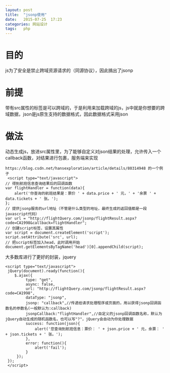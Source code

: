 ```yaml
---
layout: post
title:  "jsonp使用"
date:   2015-07-25  17:23
categories: 网站设计
tags:   php
---
```


# 目的

js为了安全是禁止跨域资源请求的（同源协议），因此搞出了jsonp


# 前提

带有src属性的标签是可以跨域的，于是利用<srcipt>来加载跨域的js，js中就是你想要的跨域数据，json是js原生支持的数据格式，因此数据格式采用json

# 做法

动态生成js，放进src属性里，为了能够自定义对json结果的处理，允许传入一个callback函数，对结果进行包裹，服务端来实现

    https://blog.csdn.net/hansexploration/article/details/80314948 的一个例子
     <script type="text/javascript">
    // 得到航班信息查询结果后的回调函数
    var flightHandler = function(data){
        alert('你查询的航班结果是：票价 ' + data.price + ' 元，' + '余票 ' + data.tickets + ' 张。');
    };
    // 提供jsonp服务的url地址（不管是什么类型的地址，最终生成的返回值都是一段javascript代码）
    var url = "http://flightQuery.com/jsonp/flightResult.aspx?code=CA1998&callback=flightHandler";
    // 创建script标签，设置其属性
    var script = document.createElement('script');
    script.setAttribute('src', url);
    // 把script标签加入head，此时调用开始
    document.getElementsByTagName('head')[0].appendChild(script); 


大多数库进行了更好的封装，jquery

    <script type="text/javascript">
     jQuery(document).ready(function(){ 
        $.ajax({
             type: "get",
             async: false,
             url: "http://flightQuery.com/jsonp/flightResult.aspx?code=CA1998",
             dataType: "jsonp",
             jsonp: "callback",//传递给请求处理程序或页面的，用以获得jsonp回调函数名的参数名(一般默认为:callback)
             jsonpCallback:"flightHandler",//自定义的jsonp回调函数名称，默认为jQuery自动生成的随机函数名，也可以写"?"，jQuery会自动为你处理数据
             success: function(json){
                 alert('您查询到航班信息：票价： ' + json.price + ' 元，余票： ' + json.tickets + ' 张。');
             },
             error: function(){
                 alert('fail');
             }
         });
     });
     </script>
